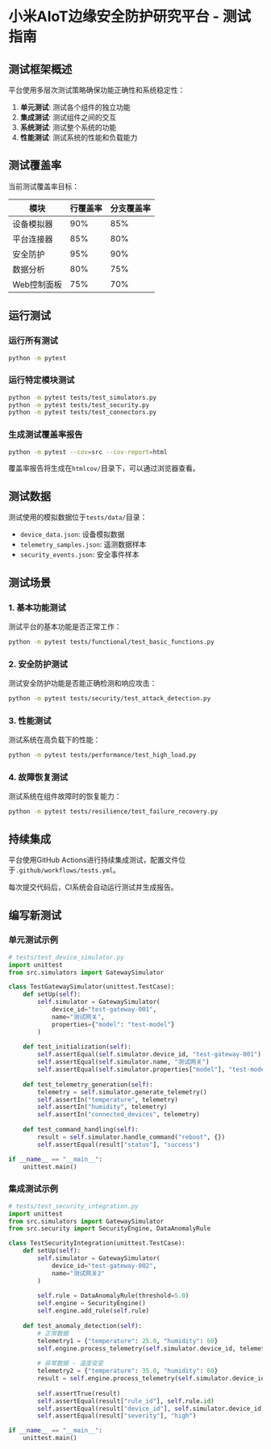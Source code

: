 # 小米AIoT边缘安全防护研究平台 - 测试指南

## 测试框架概述

平台使用多层次测试策略确保功能正确性和系统稳定性：

1. **单元测试**: 测试各个组件的独立功能
2. **集成测试**: 测试组件之间的交互
3. **系统测试**: 测试整个系统的功能
4. **性能测试**: 测试系统的性能和负载能力

## 测试覆盖率

当前测试覆盖率目标：

| 模块 | 行覆盖率 | 分支覆盖率 |
|-----|---------|----------|
| 设备模拟器 | 90% | 85% |
| 平台连接器 | 85% | 80% |
| 安全防护 | 95% | 90% |
| 数据分析 | 80% | 75% |
| Web控制面板 | 75% | 70% |

## 运行测试

### 运行所有测试

```bash
python -m pytest
```

### 运行特定模块测试

```bash
python -m pytest tests/test_simulators.py
python -m pytest tests/test_security.py
python -m pytest tests/test_connectors.py
```

### 生成测试覆盖率报告

```bash
python -m pytest --cov=src --cov-report=html
```

覆盖率报告将生成在`htmlcov/`目录下，可以通过浏览器查看。

## 测试数据

测试使用的模拟数据位于`tests/data/`目录：

- `device_data.json`: 设备模拟数据
- `telemetry_samples.json`: 遥测数据样本
- `security_events.json`: 安全事件样本

## 测试场景

### 1. 基本功能测试

测试平台的基本功能是否正常工作：

```bash
python -m pytest tests/functional/test_basic_functions.py
```

### 2. 安全防护测试

测试安全防护功能是否能正确检测和响应攻击：

```bash
python -m pytest tests/security/test_attack_detection.py
```

### 3. 性能测试

测试系统在高负载下的性能：

```bash
python -m pytest tests/performance/test_high_load.py
```

### 4. 故障恢复测试

测试系统在组件故障时的恢复能力：

```bash
python -m pytest tests/resilience/test_failure_recovery.py
```

## 持续集成

平台使用GitHub Actions进行持续集成测试，配置文件位于`.github/workflows/tests.yml`。

每次提交代码后，CI系统会自动运行测试并生成报告。

## 编写新测试

### 单元测试示例

```python
# tests/test_device_simulator.py
import unittest
from src.simulators import GatewaySimulator

class TestGatewaySimulator(unittest.TestCase):
    def setUp(self):
        self.simulator = GatewaySimulator(
            device_id="test-gateway-001",
            name="测试网关",
            properties={"model": "test-model"}
        )
    
    def test_initialization(self):
        self.assertEqual(self.simulator.device_id, "test-gateway-001")
        self.assertEqual(self.simulator.name, "测试网关")
        self.assertEqual(self.simulator.properties["model"], "test-model")
    
    def test_telemetry_generation(self):
        telemetry = self.simulator.generate_telemetry()
        self.assertIn("temperature", telemetry)
        self.assertIn("humidity", telemetry)
        self.assertIn("connected_devices", telemetry)
    
    def test_command_handling(self):
        result = self.simulator.handle_command("reboot", {})
        self.assertEqual(result["status"], "success")

if __name__ == "__main__":
    unittest.main()
```

### 集成测试示例

```python
# tests/test_security_integration.py
import unittest
from src.simulators import GatewaySimulator
from src.security import SecurityEngine, DataAnomalyRule

class TestSecurityIntegration(unittest.TestCase):
    def setUp(self):
        self.simulator = GatewaySimulator(
            device_id="test-gateway-002",
            name="测试网关2"
        )
        
        self.rule = DataAnomalyRule(threshold=5.0)
        self.engine = SecurityEngine()
        self.engine.add_rule(self.rule)
    
    def test_anomaly_detection(self):
        # 正常数据
        telemetry1 = {"temperature": 25.0, "humidity": 60}
        self.engine.process_telemetry(self.simulator.device_id, telemetry1)
        
        # 异常数据 - 温度突变
        telemetry2 = {"temperature": 35.0, "humidity": 60}
        result = self.engine.process_telemetry(self.simulator.device_id, telemetry2)
        
        self.assertTrue(result)
        self.assertEqual(result["rule_id"], self.rule.id)
        self.assertEqual(result["device_id"], self.simulator.device_id)
        self.assertEqual(result["severity"], "high")

if __name__ == "__main__":
    unittest.main()
```